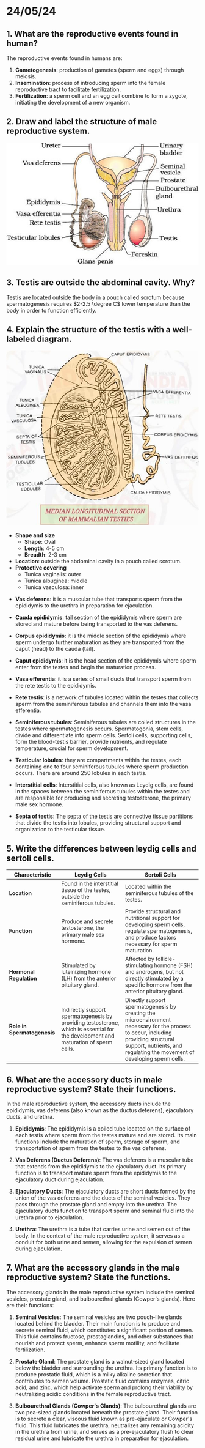 # 24/05/24  
## 1. What are the reproductive events found in human? 
The reproductive events found in humans are:  
1. **Gametogenesis**: production of gametes (sperm and eggs) through meiosis. 
2. **Insemination**: process of introducing sperm into the female reproductive tract to facilitate fertilization.
3. **Fertilization**: a sperm cell and an egg cell combine to form a zygote, initiating the development of a new organism.
## 2. Draw and label the structure of male reproductive system. 

![alt text](./img/ch2/male_repro.jpg)

## 3. Testis are outside the abdominal cavity. Why? 
Testis are located outside the body in a pouch called scrotum because spermatogenesis requires $2-2.5 \degree C$ lower temperature than the body in order to function efficiently. 

## 4. Explain the structure of the testis with a well-labeled diagram. 
![alt text](./img/ch2/long-sec-testis.jpg)

- **Shape and size** 
    - **Shape**: Oval
    - **Length**: 4-5 cm
    - **Breadth**: 2-3 cm 
- **Location**: outside the abdominal cavity in a pouch called scrotum. 
- **Protective covering**
    - Tunica vaginalis: outer 
    - Tunica albuginea: middle 
    - Tunica vasculosa: inner 

<div style="page-break-after: always;"></div>


- **Vas deferens**: it is a muscular tube that transports sperm from the epididymis to the urethra in preparation for ejaculation.

- **Cauda epididymis**: tail section of the epididymis where sperm are stored and mature before being transported to the vas deferens.

- **Corpus epididymis**: it is the middle section of the epididymis where sperm undergo further maturation as they are transported from the caput (head) to the cauda (tail).

- **Caput epididymis**: it is the head section of the epididymis where sperm enter from the testes and begin the maturation process.

- **Vasa efferentia**: it is a series of small ducts that transport sperm from the rete testis to the epididymis.

- **Rete testis**: is a network of tubules located within the testes that collects sperm from the seminiferous tubules and channels them into the vasa efferentia.

- **Seminiferous tubules**: Seminiferous tubules are coiled structures in the testes where spermatogenesis occurs. Spermatogonia, stem cells, divide and differentiate into sperm cells. Sertoli cells, supporting cells, form the blood-testis barrier, provide nutrients, and regulate temperature, crucial for sperm development.

- **Testicular lobules**: they are compartments within the testes, each containing one to four seminiferous tubules where sperm production occurs. There are around 250 lobules in each testis. 

- **Interstitial cells**: Interstitial cells, also known as Leydig cells, are found in the spaces between the seminiferous tubules within the testes and are responsible for producing and secreting testosterone, the primary male sex hormone.

- **Septa of testis**: The septa of the testis are connective tissue partitions that divide the testis into lobules, providing structural support and organization to the testicular tissue.

## 5. Write the differences between leydig cells and sertoli cells. 
| Characteristic     | Leydig Cells                                  | Sertoli Cells                                    |
|--------------------|----------------------------------------------|-----------------------------------------------|
| **Location**           | Found in the interstitial tissue of the testes, outside the seminiferous tubules. | Located within the seminiferous tubules of the testes. |
| **Function**           | Produce and secrete testosterone, the primary male sex hormone. | Provide structural and nutritional support for developing sperm cells, regulate spermatogenesis, and produce factors necessary for sperm maturation. |
| **Hormonal Regulation** | Stimulated by luteinizing hormone (LH) from the anterior pituitary gland. | Affected by follicle-stimulating hormone (FSH) and androgens, but not directly stimulated by a specific hormone from the anterior pituitary gland. |
| **Role in Spermatogenesis** | Indirectly support spermatogenesis by providing testosterone, which is essential for the development and maturation of sperm cells. | Directly support spermatogenesis by creating the microenvironment necessary for the process to occur, including providing structural support, nutrients, and regulating the movement of developing sperm cells. |

## 6. What are the accessory ducts in male reproductive system? State their functions. 
In the male reproductive system, the accessory ducts include the epididymis, vas deferens (also known as the ductus deferens), ejaculatory ducts, and urethra.

1. **Epididymis**: The epididymis is a coiled tube located on the surface of each testis where sperm from the testes mature and are stored. Its main functions include the maturation of sperm, storage of sperm, and transportation of sperm from the testes to the vas deferens.

2. **Vas Deferens (Ductus Deferens)**: The vas deferens is a muscular tube that extends from the epididymis to the ejaculatory duct. Its primary function is to transport mature sperm from the epididymis to the ejaculatory duct during ejaculation.

3. **Ejaculatory Ducts**: The ejaculatory ducts are short ducts formed by the union of the vas deferens and the ducts of the seminal vesicles. They pass through the prostate gland and empty into the urethra. The ejaculatory ducts function to transport sperm and seminal fluid into the urethra prior to ejaculation.

4. **Urethra**: The urethra is a tube that carries urine and semen out of the body. In the context of the male reproductive system, it serves as a conduit for both urine and semen, allowing for the expulsion of semen during ejaculation.

## 7. What are the accessory glands in the male reproductive system? State the functions. 
The accessory glands in the male reproductive system include the seminal vesicles, prostate gland, and bulbourethral glands (Cowper's glands). Here are their functions:

1. **Seminal Vesicles**: The seminal vesicles are two pouch-like glands located behind the bladder. Their main function is to produce and secrete seminal fluid, which constitutes a significant portion of semen. This fluid contains fructose, prostaglandins, and other substances that nourish and protect sperm, enhance sperm motility, and facilitate fertilization.

2. **Prostate Gland**: The prostate gland is a walnut-sized gland located below the bladder and surrounding the urethra. Its primary function is to produce prostatic fluid, which is a milky alkaline secretion that contributes to semen volume. Prostatic fluid contains enzymes, citric acid, and zinc, which help activate sperm and prolong their viability by neutralizing acidic conditions in the female reproductive tract.

3. **Bulbourethral Glands (Cowper's Glands)**: The bulbourethral glands are two pea-sized glands located beneath the prostate gland. Their function is to secrete a clear, viscous fluid known as pre-ejaculate or Cowper's fluid. This fluid lubricates the urethra, neutralizes any remaining acidity in the urethra from urine, and serves as a pre-ejaculatory flush to clear residual urine and lubricate the urethra in preparation for ejaculation.
